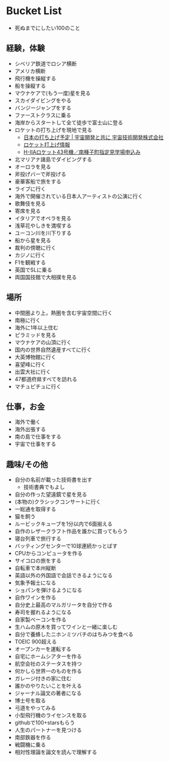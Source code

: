 # Bucket List
- 死ぬまでにしたい100のこと

## 経験，体験
- シベリア鉄道でロシア横断
- アメリカ横断
- 飛行機を操縦する
- 船を操縦する
- マウナケアで(もう一度)星を見る
- スカイダイビングをやる
- バンジージャンプをする
- ファーストクラスに乗る
- 海岸からスタートして全て徒歩で富士山に登る
- ロケットの打ち上げを現地で見る
  - [日本の打ち上げ予定 | 宇宙開発と共に 宇宙技術開発株式会社](https://www.sed.co.jp/tokusyu/rocket_jplan.html)
  - [ロケット打上げ情報](http://www.town.minamitane.kagoshima.jp/sightseeing/uchiage.html)
  - [H-IIAロケット43号機／南種子町指定見学場申込み](https://va.apollon.nta.co.jp/h2af43_visitor/)
- 北マリアナ諸島でダイビングする
- オーロラを見る
- 斧投げバーで斧投げる
- 豪華客船で旅をする
- ライブに行く
- 海外で開催されている日本人アーティストの公演に行く
- 歌舞伎を見る
- 寄席を見る
- イタリアでオペラを見る
- 浅草花やしきを満喫する
- ユーコン川を川下りする
- 船から星を見る
- 裁判の傍聴に行く
- カジノに行く
- F1を観戦する
- 英国でSLに乗る
- 両国国技館で大相撲を見る

## 場所
- 中間圏より上，熱圏を含む宇宙空間に行く
- 南極に行く
- 海外に1年以上住む
- ピラミッドを見る
- マウナケアの山頂に行く
- 国内の世界自然遺産すべてに行く
- 大英博物館に行く
- 喜望峰に行く
- 出雲大社に行く
- 47都道府県すべてを訪れる
- マチュピチュに行く

## 仕事，お金
- 海外で働く
- 海外出張する
- 南の島で仕事をする
- 宇宙で仕事をする

## 趣味/その他
- 自分の名前が載った技術書を出す
  - 技術書典でもよし
- 自分の作った望遠鏡で星を見る
- (本物の)クラシックコンサートに行く
- 一総通を取得する
- 猫を飼う
- ルービックキューブを1分以内で6面揃える
- 自作のレザークラフト作品を誰かに買ってもらう
- 寝台列車で旅行する
- バッティングセンターで10球連続かっとばす
- CPUからコンピュータを作る
- サイコロの旅をする
- 自転車で本州縦断
- 英語以外の外国語で会話できるようになる
- 気象予報士になる
- ショパンを弾けるようになる
- 自作ワインを作る
- 自分史上最高のマルガリータを自分で作る
- 寿司を握れるようになる
- 自家製ベーコンを作る
- 生ハムの原木を買ってワインと一緒に楽しむ
- 自分で養蜂したニホンミツバチのはちみつを食べる
- TOEIC 900超える
- オープンカーを運転する
- 自宅にホームシアターを作る
- 航空会社のステータスを持つ
- 何かしら世界一のものを作る
- ガレージ付きの家に住む
- 誰かのやりたいことを叶える
- ジャーナル論文の著者になる
- 博士号を取る
- 弓道をやってみる
- 小型飛行機のライセンスを取る
- githubで100+starsもらう
- 人生のパートナーを見つける
- 南部鉄器を作る
- 戦闘機に乗る
- 相対性理論を論文を読んで理解する
